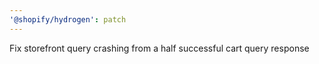 ```yaml
---
'@shopify/hydrogen': patch
---
```


Fix storefront query crashing from a half successful cart query response
